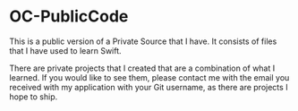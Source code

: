 # OC-PublicCode
This is a public version of a Private Source that I have.
It consists of files that I have used to learn Swift.

There are private projects that I created that are a combination of what I learned.
If you would like to see them, please contact me with the email you received with my application with your Git username, as there are projects I hope to ship.
